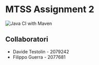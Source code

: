 # MTSS Assignment 2
![Java CI with Maven](https://github.com/unluckypippo/MTSS-assignment-2/workflows/Java%20CI%20with%20Maven/badge.svg)


## Collaboratori

- Davide Testolin - 2079242
- Filippo Guerra - 2077681
